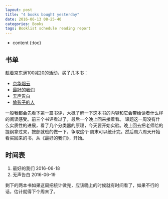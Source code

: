 ```yaml
---
layout: post
title: "4 books bought yesterday"
date: 2016-06-13 08-25-40
categories: Books
tags: Booklist schedule reading report
---
```


* content
{:toc}


## 书单

趁着京东满100减20的活动，买了几本书：

-	[京华烟云](https://book.douban.com/subject/1391191/)	
-   [最好的我们](https://book.douban.com/subject/24754316/)
-	[无声告白](https://book.douban.com/subject/26382433/)
-	[偷影子的人](https://book.douban.com/subject/10763902/) 



一般我都会先看下第一篇书评，大概了解一下这本书的内容和它会带给读者什么样的阅读感受。前三个书评看过了，最后一个晚上回来接着看。
课题这一周没有什么实质性的进展，看了几个分类器的原理，今天要开始实验。晚上回去把老师给的提纲拿过来，按部就班的做一下，争取这个
周末可以统计完。然后周六周天开始看买回来的书，从《最好的我们》，开始。

## 时间表

1. 最好的我们 2016-06-18
2. 无声告白 2016-06-19

剩下的两本书如果这周把统计做完，应该晚上的时候就有时间看了，如果不行的话，估计就得下个周末了。




